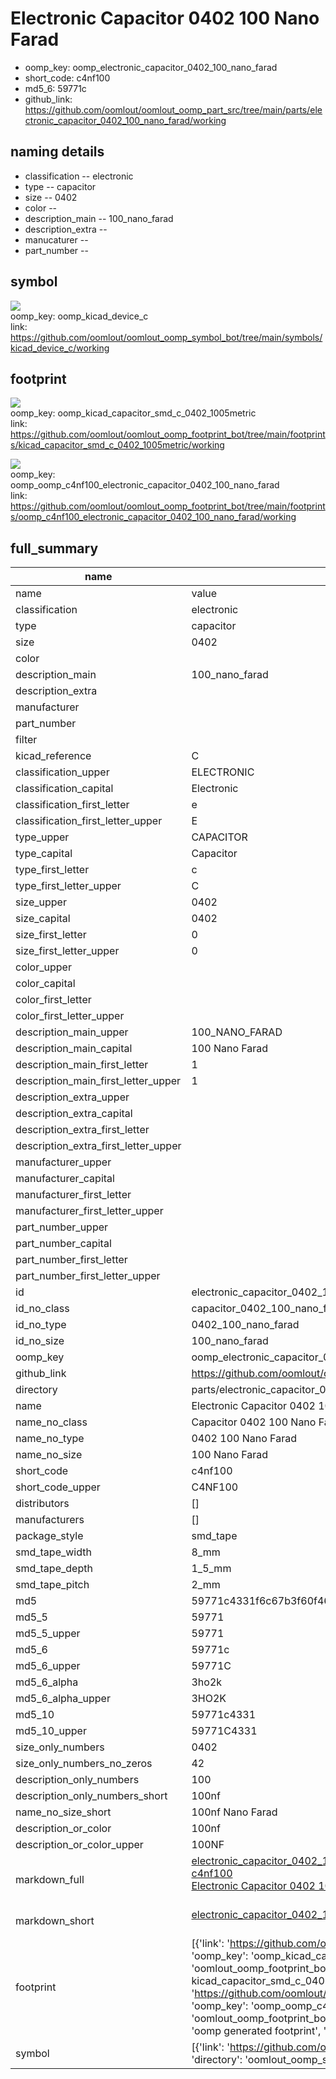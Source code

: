 # Electronic Capacitor 0402 100 Nano Farad

  
* oomp_key: oomp_electronic_capacitor_0402_100_nano_farad 
* short_code: c4nf100
* md5_6: 59771c  
* github_link: https://github.com/oomlout/oomlout_oomp_part_src/tree/main/parts/electronic_capacitor_0402_100_nano_farad/working  
## naming details
* classification -- electronic
* type -- capacitor
* size -- 0402
* color -- 
* description_main -- 100_nano_farad
* description_extra -- 
* manucaturer -- 
* part_number -- 



## symbol

![](symbol/{index}/working/working_600.png)  
oomp_key: oomp_kicad_device_c  
link: https://github.com/oomlout/oomlout_oomp_symbol_bot/tree/main/symbols/kicad_device_c/working  

## footprint

![](footprint/{index}/working/working_600.png)  
oomp_key: oomp_kicad_capacitor_smd_c_0402_1005metric  
link: https://github.com/oomlout/oomlout_oomp_footprint_bot/tree/main/footprints/kicad_capacitor_smd_c_0402_1005metric/working  

![](footprint/{index}/working/working_600.png)  
oomp_key: oomp_oomp_c4nf100_electronic_capacitor_0402_100_nano_farad  
link: https://github.com/oomlout/oomlout_oomp_footprint_bot/tree/main/footprints/oomp_c4nf100_electronic_capacitor_0402_100_nano_farad/working  

## full_summary
| name | value | 
| --- | --- | 
| name | value | 
| classification | electronic | 
| type | capacitor | 
| size | 0402 | 
| color |  | 
| description_main | 100_nano_farad | 
| description_extra |  | 
| manufacturer |  | 
| part_number |  | 
| filter |  | 
| kicad_reference | C | 
| classification_upper | ELECTRONIC | 
| classification_capital | Electronic | 
| classification_first_letter | e | 
| classification_first_letter_upper | E | 
| type_upper | CAPACITOR | 
| type_capital | Capacitor | 
| type_first_letter | c | 
| type_first_letter_upper | C | 
| size_upper | 0402 | 
| size_capital | 0402 | 
| size_first_letter | 0 | 
| size_first_letter_upper | 0 | 
| color_upper |  | 
| color_capital |  | 
| color_first_letter |  | 
| color_first_letter_upper |  | 
| description_main_upper | 100_NANO_FARAD | 
| description_main_capital | 100 Nano Farad | 
| description_main_first_letter | 1 | 
| description_main_first_letter_upper | 1 | 
| description_extra_upper |  | 
| description_extra_capital |  | 
| description_extra_first_letter |  | 
| description_extra_first_letter_upper |  | 
| manufacturer_upper |  | 
| manufacturer_capital |  | 
| manufacturer_first_letter |  | 
| manufacturer_first_letter_upper |  | 
| part_number_upper |  | 
| part_number_capital |  | 
| part_number_first_letter |  | 
| part_number_first_letter_upper |  | 
| id | electronic_capacitor_0402_100_nano_farad | 
| id_no_class | capacitor_0402_100_nano_farad | 
| id_no_type | 0402_100_nano_farad | 
| id_no_size | 100_nano_farad | 
| oomp_key | oomp_electronic_capacitor_0402_100_nano_farad | 
| github_link | https://github.com/oomlout/oomlout_oomp_part_src/tree/main/parts/electronic_capacitor_0402_100_nano_farad/working | 
| directory | parts/electronic_capacitor_0402_100_nano_farad | 
| name | Electronic Capacitor 0402 100 Nano Farad | 
| name_no_class | Capacitor 0402 100 Nano Farad | 
| name_no_type | 0402 100 Nano Farad | 
| name_no_size | 100 Nano Farad | 
| short_code | c4nf100 | 
| short_code_upper | C4NF100 | 
| distributors | [] | 
| manufacturers | [] | 
| package_style | smd_tape | 
| smd_tape_width | 8_mm | 
| smd_tape_depth | 1_5_mm | 
| smd_tape_pitch | 2_mm | 
| md5 | 59771c4331f6c67b3f60f46b5ec35ee3 | 
| md5_5 | 59771 | 
| md5_5_upper | 59771 | 
| md5_6 | 59771c | 
| md5_6_upper | 59771C | 
| md5_6_alpha | 3ho2k | 
| md5_6_alpha_upper | 3HO2K | 
| md5_10 | 59771c4331 | 
| md5_10_upper | 59771C4331 | 
| size_only_numbers | 0402 | 
| size_only_numbers_no_zeros | 42 | 
| description_only_numbers | 100 | 
| description_only_numbers_short | 100nf | 
| name_no_size_short | 100nf Nano Farad | 
| description_or_color | 100nf | 
| description_or_color_upper | 100NF | 
| markdown_full | [electronic_capacitor_0402_100_nano_farad](https://github.com/oomlout/oomlout_oomp_part_src/tree/main/parts/electronic_capacitor_0402_100_nano_farad/working)<br>[c4nf100](https://github.com/oomlout/oomlout_oomp_part_src/tree/main/parts/electronic_capacitor_0402_100_nano_farad/working)<br>[Electronic Capacitor 0402 100 Nano Farad](https://github.com/oomlout/oomlout_oomp_part_src/tree/main/parts/electronic_capacitor_0402_100_nano_farad/working)<br><br> | 
| markdown_short | [electronic_capacitor_0402_100_nano_farad](https://github.com/oomlout/oomlout_oomp_part_src/tree/main/parts/electronic_capacitor_0402_100_nano_farad/working)<br><br> | 
| footprint | [{'link': 'https://github.com/oomlout/oomlout_oomp_footprint_bot/tree/main/foootprntss/kicad_capacitor_smd_c_0402_1005metric', 'oomp_key': 'oomp_kicad_capacitor_smd_c_0402_1005metric', 'directory': 'oomlout_oomp_footprint_bot/footprints/kicad_capacitor_smd_c_0402_1005metric//working/working.kicad_mod', 'note': 'source footprint kicad_capacitor_smd_c_0402_1005metric', 'index': 0}, {'link': 'https://github.com/oomlout/oomlout_oomp_footprint_bot/tree/main/foootprntss/oomp_c4nf100_electronic_capacitor_0402_100_nano_farad', 'oomp_key': 'oomp_oomp_c4nf100_electronic_capacitor_0402_100_nano_farad', 'directory': 'oomlout_oomp_footprint_bot/footprints/oomp_c4nf100_electronic_capacitor_0402_100_nano_farad//working/working.kicad_mod', 'note': 'oomp generated footprint', 'index': 1}] | 
| symbol | [{'link': 'https://github.com/oomlout/oomlout_oomp_symbol_bot/tree/main/symbols/kicad_device_c', 'oomp_key': 'oomp_kicad_device_c', 'directory': 'oomlout_oomp_symbol_bot/symbols/kicad_device_c//working/working.kicad_sym', 'index': 0}] | 
